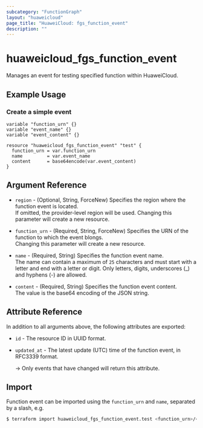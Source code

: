 ```yaml
---
subcategory: "FunctionGraph"
layout: "huaweicloud"
page_title: "HuaweiCloud: fgs_function_event"
description: ""
---
```


# huaweicloud_fgs_function_event

Manages an event for testing specified function within HuaweiCloud.

## Example Usage

### Create a simple event

```hcl
variable "function_urn" {}
variable "event_name" {}
variable "event_content" {}

resource "huaweicloud_fgs_function_event" "test" {
  function_urn = var.function_urn
  name         = var.event_name
  content      = base64encode(var.event_content)
}
```

## Argument Reference

* `region` - (Optional, String, ForceNew) Specifies the region where the function event is located.  
  If omitted, the provider-level region will be used. Changing this parameter will create a new resource.

* `function_urn` - (Required, String, ForceNew) Specifies the URN of the function to which the event blongs.  
  Changing this parameter will create a new resource.

* `name` - (Required, String) Specifies the function event name.  
  The name can contain a maximum of `25` characters and must start with a letter and end with a letter or digit.
  Only letters, digits, underscores (_) and hyphens (-) are allowed.

* `content` - (Required, String) Specifies the function event content.  
  The value is the base64 encoding of the JSON string.

## Attribute Reference

In addition to all arguments above, the following attributes are exported:

* `id` - The resource ID in UUID format.

* `updated_at` - The latest update (UTC) time of the function event, in RFC3339 format.

  -> Only events that have changed will return this attribute.

## Import

Function event can be imported using the `function_urn` and `name`, separated by a slash, e.g.

```bash
$ terraform import huaweicloud_fgs_function_event.test <function_urn>/<name>
```
